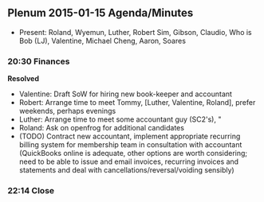 ## Plenum 2015-01-15 Agenda/Minutes

- Present: Roland, Wyemun, Luther, Robert Sim, Gibson, Claudio, Who is Bob (LJ), Valentine, Michael Cheng, Aaron, Soares

### 20:30 Finances
**Resolved**
- Valentine: Draft SoW for hiring new book-keeper and accountant
- Robert: Arrange time to meet Tommy, [Luther, Valentine, Roland], prefer weekends, perhaps evenings
- Luther: Arrange time to meet some accountant guy (SC2's), "
- Roland: Ask on openfrog for additional candidates
- (TODO) Contract new accountant, implement appropriate recurring billing system for membership team in consultation with accountant (QuickBooks online is adequate, other options are worth considering; need to be able to issue and email invoices, recurring invoices and statements and deal with cancellations/reversal/voiding sensibly)

### 22:14 Close
